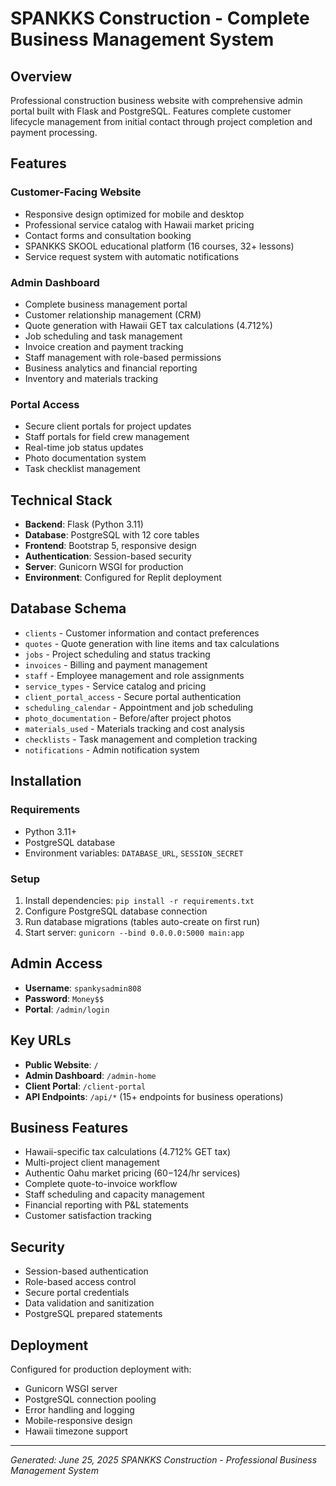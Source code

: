 # SPANKKS Construction - Complete Business Management System

## Overview
Professional construction business website with comprehensive admin portal built with Flask and PostgreSQL. Features complete customer lifecycle management from initial contact through project completion and payment processing.

## Features

### Customer-Facing Website
- Responsive design optimized for mobile and desktop
- Professional service catalog with Hawaii market pricing
- Contact forms and consultation booking
- SPANKKS SKOOL educational platform (16 courses, 32+ lessons)
- Service request system with automatic notifications

### Admin Dashboard
- Complete business management portal
- Customer relationship management (CRM)
- Quote generation with Hawaii GET tax calculations (4.712%)
- Job scheduling and task management
- Invoice creation and payment tracking
- Staff management with role-based permissions
- Business analytics and financial reporting
- Inventory and materials tracking

### Portal Access
- Secure client portals for project updates
- Staff portals for field crew management
- Real-time job status updates
- Photo documentation system
- Task checklist management

## Technical Stack
- **Backend**: Flask (Python 3.11)
- **Database**: PostgreSQL with 12 core tables
- **Frontend**: Bootstrap 5, responsive design
- **Authentication**: Session-based security
- **Server**: Gunicorn WSGI for production
- **Environment**: Configured for Replit deployment

## Database Schema
- `clients` - Customer information and contact preferences
- `quotes` - Quote generation with line items and tax calculations
- `jobs` - Project scheduling and status tracking
- `invoices` - Billing and payment management
- `staff` - Employee management and role assignments
- `service_types` - Service catalog and pricing
- `client_portal_access` - Secure portal authentication
- `scheduling_calendar` - Appointment and job scheduling
- `photo_documentation` - Before/after project photos
- `materials_used` - Materials tracking and cost analysis
- `checklists` - Task management and completion tracking
- `notifications` - Admin notification system

## Installation

### Requirements
- Python 3.11+
- PostgreSQL database
- Environment variables: `DATABASE_URL`, `SESSION_SECRET`

### Setup
1. Install dependencies: `pip install -r requirements.txt`
2. Configure PostgreSQL database connection
3. Run database migrations (tables auto-create on first run)
4. Start server: `gunicorn --bind 0.0.0.0:5000 main:app`

## Admin Access
- **Username**: `spankysadmin808`
- **Password**: `Money$$`
- **Portal**: `/admin/login`

## Key URLs
- **Public Website**: `/`
- **Admin Dashboard**: `/admin-home`
- **Client Portal**: `/client-portal`
- **API Endpoints**: `/api/*` (15+ endpoints for business operations)

## Business Features
- Hawaii-specific tax calculations (4.712% GET tax)
- Multi-project client management
- Authentic Oahu market pricing ($60-$124/hr services)
- Complete quote-to-invoice workflow
- Staff scheduling and capacity management
- Financial reporting with P&L statements
- Customer satisfaction tracking

## Security
- Session-based authentication
- Role-based access control
- Secure portal credentials
- Data validation and sanitization
- PostgreSQL prepared statements

## Deployment
Configured for production deployment with:
- Gunicorn WSGI server
- PostgreSQL connection pooling
- Error handling and logging
- Mobile-responsive design
- Hawaii timezone support

---
*Generated: June 25, 2025*
*SPANKKS Construction - Professional Business Management System*
